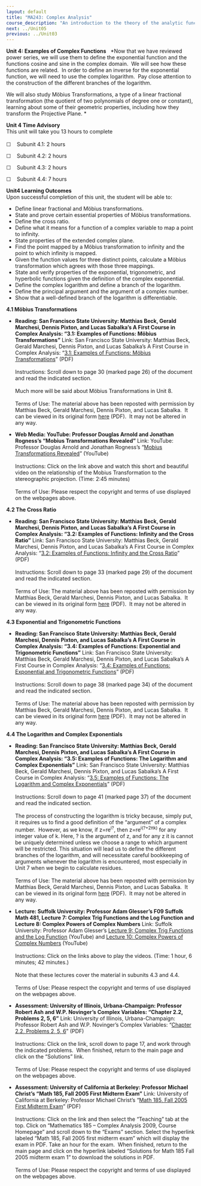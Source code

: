 ```yaml
---
layout: default
title: "MA243: Complex Analysis"
course_description: "An introduction to the theory of the analytic functions of a complex variable."
next: ../Unit05
previous: ../Unit03
---
```

**Unit 4: Examples of Complex Functions** <span id="4"></span> 
*Now that we have reviewed power series, we will use them to define the
exponential function and the functions cosine and sine in the complex
domain.  We will see how these functions are related.  In order to
define an inverse for the exponential function, we will need to use the
complex logarithm.  Pay close attention to the construction of the
different branches of the logarithm.  
  
 We will also study Möbius Transformations, a type of a linear
fractional transformation (the quotient of two polynomials of degree one
or constant), learning about some of their geometric properties,
including how they transform the Projective Plane. *

**Unit 4 Time Advisory**  
This unit will take you 13 hours to complete  
    
 ☐    Subunit 4.1: 2 hours  
  
 ☐    Subunit 4.2: 2 hours  
  
 ☐    Subunit 4.3: 2 hours  
  
 ☐    Subunit 4.4: 7 hours

**Unit4 Learning Outcomes**  
Upon successful completion of this unit, the student will be able to:  
-   Define linear fractional and Möbius transformations.
-   State and prove certain essential properties of Möbius
    transformations.
-   Define the cross ratio.
-   Define what it means for a function of a complex variable to map a
    point to infinity.
-   State properties of the extended complex plane.
-   Find the point mapped by a Möbius transformation to infinity and the
    point to which infinity is mapped.
-   Given the function values for three distinct points, calculate a
    Möbius transformation which agrees with those three mappings.
-   State and verify properties of the exponential, trigonometric, and
    hyperbolic functions given the definition of the complex
    exponential.
-   Define the complex logarithm and define a branch of the logarithm.
-   Define the principal argument and the argument of a complex number.
-   Show that a well-defined branch of the logarithm is differentiable.

**4.1 Möbius Transformations** <span id="4.1"></span> 
-   **Reading: San Francisco State University: Matthias Beck, Gerald
    Marchesi, Dennis Pixton, and Lucas Sabalka’s A First Course in
    Complex Analysis: “3.1: Examples of Functions: Möbius
    Transformations”**
    Link: San Francisco State University: Matthias Beck, Gerald
    Marchesi, Dennis Pixton, and Lucas Sabalka’s A First Course in
    Complex Analysis: “[3.1: Examples of Functions: Möbius
    Transformations](https://resources.saylor.org/wwwresources/archived/site/wp-content/uploads/2012/01/complex.pdf)”
    (PDF)  
        
     Instructions: Scroll down to page 30 (marked page 26) of the
    document and read the indicated section.   
        
     Much more will be said about Möbius Transformations in Unit 8.  
        
     Terms of Use: The material above has been reposted with permission
    by Matthias Beck, Gerald Marchesi, Dennis Pixton, and Lucas Sabalka.
     It can be viewed in its original form
    [here](http://math.sfsu.edu/beck/complex.html) (PDF).  It may not be
    altered in any way.

-   **Web Media: YouTube: Professor Douglas Arnold and Jonathan
    Rogness’s “Mobius Transformations Revealed”**
    Link: YouTube: Professor Douglas Arnold and Jonathan Rogness’s
    “[Mobius Transformations
    Revealed](http://www.youtube.com/watch?v=0z1fIsUNhO4)” (YouTube)  
        
     Instructions: Click on the link above and watch this short and
    beautiful video on the relationship of the Mobius Transformation to
    the stereographic projection. (Time: 2:45 minutes)  
        
     Terms of Use: Please respect the copyright and terms of use
    displayed on the webpages above.

**4.2 The Cross Ratio** <span id="4.2"></span> 
-   **Reading: San Francisco State University: Matthias Beck, Gerald
    Marchesi, Dennis Pixton, and Lucas Sabalka’s A First Course in
    Complex Analysis: “3.2: Examples of Functions: Infinity and the
    Cross Ratio”**
    Link: San Francisco State University: Matthias Beck, Gerald
    Marchesi, Dennis Pixton, and Lucas Sabalka’s A First Course in
    Complex Analysis: “[3.2: Examples of Functions: Infinity and the
    Cross
    Ratio](https://resources.saylor.org/wwwresources/archived/site/wp-content/uploads/2012/01/complex.pdf)”
    (PDF)  
        
     Instructions: Scroll down to page 33 (marked page 29) of the
    document and read the indicated section.   
        
     Terms of Use: The material above has been reposted with permission
    by Matthias Beck, Gerald Marchesi, Dennis Pixton, and Lucas Sabalka.
     It can be viewed in its original form
    [here](http://math.sfsu.edu/beck/complex.html) (PDF).  It may not be
    altered in any way.

**4.3 Exponential and Trigonometric Functions** <span id="4.3"></span> 
-   **Reading: San Francisco State University: Matthias Beck, Gerald
    Marchesi, Dennis Pixton, and Lucas Sabalka’s A First Course in
    Complex Analysis: “3.4: Examples of Functions: Exponential and
    Trigonometric Functions”**
    Link: San Francisco State University: Matthias Beck, Gerald
    Marchesi, Dennis Pixton, and Lucas Sabalka’s A First Course in
    Complex Analysis: “[3.4: Examples of Functions: Exponential and
    Trigonometric
    Functions](https://resources.saylor.org/wwwresources/archived/site/wp-content/uploads/2012/01/complex.pdf)”
    (PDF)  
        
     Instructions: Scroll down to page 38 (marked page 34) of the
    document and read the indicated section.   
        
     Terms of Use: The material above has been reposted with permission
    by Matthias Beck, Gerald Marchesi, Dennis Pixton, and Lucas Sabalka.
     It can be viewed in its original form
    [here](http://math.sfsu.edu/beck/complex.html) (PDF).  It may not be
    altered in any way.

**4.4 The Logarithm and Complex Exponentials** <span id="4.4"></span> 
-   **Reading: San Francisco State University: Matthias Beck, Gerald
    Marchesi, Dennis Pixton, and Lucas Sabalka’s A First Course in
    Complex Analysis: “3.5: Examples of Functions: The Logarithm and
    Complex Exponentials”**
    Link: San Francisco State University: Matthias Beck, Gerald
    Marchesi, Dennis Pixton, and Lucas Sabalka’s A First Course in
    Complex Analysis: “[3.5: Examples of Functions: The Logarithm and
    Complex
    Exponentials](https://resources.saylor.org/wwwresources/archived/site/wp-content/uploads/2012/01/complex.pdf)”
    (PDF)  
        
     Instructions: Scroll down to page 41 (marked page 37) of the
    document and read the indicated section.   
        
     The process of constructing the logarithm is tricky because, simply
    put, it requires us to find a good definition of the “argument” of a
    complex number.  However, as we know, if z=re<sup>i?</sup>, then
    z=re<sup>i(?+2πk)</sup> for any integer value of k. Here, ? is the
    argument of z, and for any z it is cannot be uniquely determined
    unless we choose a range to which argument will be restricted. This
    situation will lead us to define the different branches of the
    logarithm, and will necessitate careful bookkeeping of arguments
    whenever the logarithm is encountered, most especially in Unit 7
    when we begin to calculate residues.  
        
     Terms of Use: The material above has been reposted with permission
    by Matthias Beck, Gerald Marchesi, Dennis Pixton, and Lucas Sabalka.
     It can be viewed in its original form
    [here](http://math.sfsu.edu/beck/complex.html) (PDF).  It may not be
    altered in any way.

-   **Lecture: Suffolk University: Professor Adam Glesser’s F09 Suffolk
    Math 481, Lecture 7: Complex Trig Functions and the Log Function and
    Lecture 8: Complex Powers of Complex Numbers**
    Link: Suffolk University: Professor Adam Glesser’s [Lecture 9:
    Complex Trig Functions and the Log
    Function](https://www.youtube.com/watch?v=ZKgjnRd4kAc) (YouTube) and
    [Lecture 10: Complex Powers of Complex
    Numbers](https://www.youtube.com/watch?v=EcQ4nO0itD4) (YouTube)  
        
     Instructions: Click on the links above to play the videos. (Time: 1
    hour, 6 minutes; 42 minutes.)  
        
     Note that these lectures cover the material in subunits 4.3 and
    4.4.  
        
     Terms of Use: Please respect the copyright and terms of use
    displayed on the webpages above.

-   **Assessment: University of Illinois, Urbana-Champaign: Professor
    Robert Ash and W.P. Novinger’s Complex Variables: “Chapter 2.2,
    Problems 2, 5, 6”**
    Link: University of Illinois, Urbana-Champaign: Professor Robert Ash
    and W.P. Novinger’s Complex Variables: “[Chapter 2.2, Problems 2, 5,
    6](http://www.math.uiuc.edu/%7Er-ash/CV.html)” (PDF)  
        
     Instructions: Click on the link, scroll down to page 17, and work
    through the indicated problems.  When finished, return to the main
    page and click on the “Solutions” link.   
        
     Terms of Use: Please respect the copyright and terms of use
    displayed on the webpages above.

-   **Assessment: University of California at Berkeley: Professor
    Michael Christ’s “Math 185, Fall 2005 First Midterm Exam”**
    Link: University of California at Berkeley: Professor Michael
    Christ’s “[Math 185, Fall 2005 First Midterm
    Exam](http://math.berkeley.edu/%7Emchrist/)” (PDF)  
        
     Instructions: Click on the link and then select the “Teaching” tab
    at the top. Click on “Mathematics 185 – Complex Analysis 2009,
    Course Homepage” and scroll down to the “Exams” section. Select the
    hyperlink labeled “Math 185, Fall 2005 first midterm exam” which
    will display the exam in PDF. Take an hour for the exam.  When
    finished, return to the main page and click on the hyperlink labeled
    “Solutions for Math 185 Fall 2005 midterm exam 1” to download the
    solutions in PDF.  
        
     Terms of Use: Please respect the copyright and terms of use
    displayed on the webpages above.


